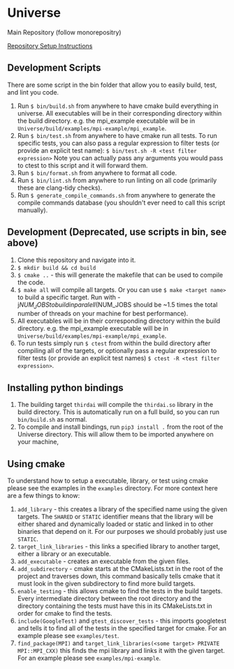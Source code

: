 # Universe 
Main Repository (follow monorepositry) 

[Repository Setup Instructions](https://docs.google.com/document/d/196ajXaVUUqpTFigkMmBhdlhTAiKy7LxgYS95xqpB2Ys/edit?usp=sharing)

## Development Scripts
There are some script in the bin folder that allow you to easily build, test,
and lint you code.
1. Run `$ bin/build.sh` from anywhere to have cmake build everything in universe.
All executables will be in their corresponding directory within the build 
directory. e.g. the mpi_example executable will be in 
`Universe/build/examples/mpi-example/mpi_example`.
2. Run `$ bin/test.sh` from anywhere to have cmake run all tests. To run specific
tests, you can also pass a regular expression to filter tests 
(or provide an explicit test name):
`$ bin/test.sh -R <test filter expression>`
Note you can actually pass any arguments you would pass to ctest to this
script and it will forward them. 
3. Run `$ bin/format.sh` from anywhere to format all code.
4. Run `$ bin/lint.sh` from anywhere to run linting on all code (primarily 
these are clang-tidy checks).
5. Run `$ generate_compile_commands.sh` from anywhere to generate the compile
commands database (you shouldn't ever need to call this script manually).


## Development (Deprecated, use scripts in bin, see above)
1. Clone this repository and navigate into it.
2. `$ mkdir build && cd build`
3. `$ cmake ..` - this will generate the makefile that can be used to compile the code. 
4. `$ make all` will compile all targets. Or you can use `$ make <target name>` to build a specific target. Run with -j$NUM_JOBS
to build in paralell ($NUM_JOBS should be ~1.5 times the total number of threads on your machine
for best performance).
5. All executables will be in their corresponding directory within the build directory. e.g. the mpi_example executable will be in `Universe/build/examples/mpi-example/mpi_example`.
6. To run tests simply run `$ ctest` from within the build directory after compiling all of the targets, or optionally pass a regular expression to filter tests (or provide an explicit test names) `$ ctest -R <test filter expression>`. 

## Installing python bindings
1. The building target `thirdai` will compile the `thirdai.so` library in the build directory. 
This is automatically run on a full build, so you can run `bin/build.sh` as normal.
2. To compile and install bindings, run `pip3 install .` from the root of the Universe directory. 
This will allow them to be imported anywhere on your machine,

## Using cmake
To understand how to setup a executable, library, or test using cmake please see the examples in the `examples` directory. For more context here are a few things to know: 
1. `add_library` - this creates a library of the specified name using the given targets. The `SHARED` or `STATIC` identifier means that the library will be either shared and dynamically loaded or static and linked in to other binaries that depend on it. For our purposes we should probably just use `STATIC`. 
2. `target_link_libraries` - this links a specified library to another target, either a library or an executable.
3. `add_executable` - creates an executable from the given files. 
4. `add_subdirectory` - cmake starts at the CMakeLists.txt in the root of the project and traverses down, this command basically tells cmake that it must look in the given subdirectory to find more build targets. 
5. `enable_testing` - this allows cmake to find the tests in the build targets. Every intermediate directory between the root directory and the directory containing the tests must have this in its CMakeLists.txt in order for cmake to find the tests. 
6. `include(GoogleTest)` and `gtest_discover_tests` - this imports googletest and tells it to find all of the tests in the specified target for cmake. For an example please see `examples/test`.
7. `find_package(MPI)` and `target_link_libraries(<some target> PRIVATE MPI::MPI_CXX)` this finds the mpi library and links it with the given target. For an example please see `examples/mpi-example`.